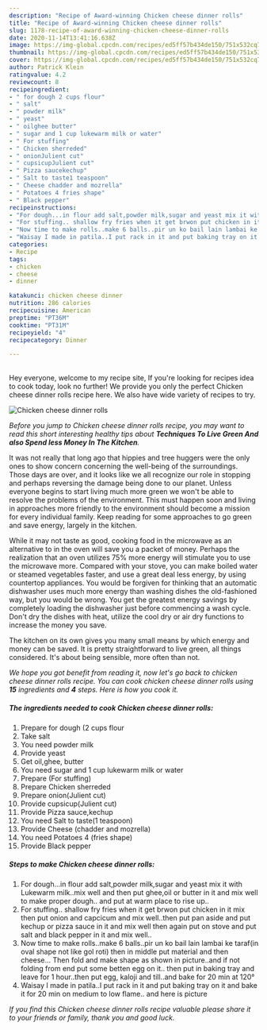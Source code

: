 ```yaml
---
description: "Recipe of Award-winning Chicken cheese dinner rolls"
title: "Recipe of Award-winning Chicken cheese dinner rolls"
slug: 1178-recipe-of-award-winning-chicken-cheese-dinner-rolls
date: 2020-11-14T13:41:16.638Z
image: https://img-global.cpcdn.com/recipes/ed5ff57b434de150/751x532cq70/chicken-cheese-dinner-rolls-recipe-main-photo.jpg
thumbnail: https://img-global.cpcdn.com/recipes/ed5ff57b434de150/751x532cq70/chicken-cheese-dinner-rolls-recipe-main-photo.jpg
cover: https://img-global.cpcdn.com/recipes/ed5ff57b434de150/751x532cq70/chicken-cheese-dinner-rolls-recipe-main-photo.jpg
author: Patrick Klein
ratingvalue: 4.2
reviewcount: 8
recipeingredient:
- " for dough 2 cups flour"
- " salt"
- " powder milk"
- " yeast"
- " oilghee butter"
- " sugar and 1 cup lukewarm milk or water"
- " For stuffing"
- " Chicken sherreded"
- " onionJulient cut"
- " cupsicupJulient cut"
- " Pizza saucekechup"
- " Salt to taste1 teaspoon"
- " Cheese chadder and mozrella"
- " Potatoes 4 fries shape"
- " Black pepper"
recipeinstructions:
- "For dough...in flour add salt,powder milk,sugar and yeast mix it with Lukewarm milk..mix well and then put ghee,oil or butter in it and mix well to make proper dough.. and put at warm place to rise up.."
- "For stuffing.. shallow fry fries when it get brwon put chicken in it mix then put onion and capcicum and mix well..then put pan aside and put kechup or pizza sauce in it and mix well then again put on stove and put salt and black pepper in it and mix well.."
- "Now time to make rolls..make 6 balls..pir un ko bail lain lambai ke taraf(in oval shape not like gol roti) then in middle put material and then cheese... Then fold and make shape as shown in picture..and if not folding from end put some betten egg on it.. then put in baking tray and leave for 1 hour..then put egg, kaloji and till..and bake for 20 min at 120°"
- "Waisay I made in patila..I put rack in it and put baking tray on it and bake it for 20 min on medium to low flame.. and here is picture"
categories:
- Recipe
tags:
- chicken
- cheese
- dinner

katakunci: chicken cheese dinner 
nutrition: 286 calories
recipecuisine: American
preptime: "PT36M"
cooktime: "PT31M"
recipeyield: "4"
recipecategory: Dinner

---
```

<br>
Hey everyone, welcome to my recipe site, If you're looking for recipes idea to cook today, look no further! We provide you only the perfect Chicken cheese dinner rolls recipe here. We also have wide variety of recipes to try.
<br>


![Chicken cheese dinner rolls](https://img-global.cpcdn.com/recipes/ed5ff57b434de150/751x532cq70/chicken-cheese-dinner-rolls-recipe-main-photo.jpg)

<i>Before you jump to Chicken cheese dinner rolls recipe, you may want to read this short interesting healthy tips about 
<strong>Techniques To Live Green And also Spend less Money In The Kitchen</strong>.</i>
</br>

It was not really that long ago that hippies and tree huggers were the only ones to show concern concerning the well-being of the surroundings. Those days are over, and it looks like we all recognize our role in stopping and perhaps reversing the damage being done to our planet. Unless everyone begins to start living much more green we won't be able to resolve the problems of the environment. This must happen soon and living in approaches more friendly to the environment should become a mission for every individual family. Keep reading for some approaches to go green and save energy, largely in the kitchen.

While it may not taste as good, cooking food in the microwave as an alternative to in the oven will save you a packet of money. Perhaps the realization that an oven utilizes 75% more energy will stimulate you to use the microwave more. Compared with your stove, you can make boiled water or steamed vegetables faster, and use a great deal less energy, by using countertop appliances. You would be forgiven for thinking that an automatic dishwasher uses much more energy than washing dishes the old-fashioned way, but you would be wrong. You get the greatest energy savings by completely loading the dishwasher just before commencing a wash cycle. Don't dry the dishes with heat, utilize the cool dry or air dry functions to increase the money you save.

The kitchen on its own gives you many small means by which energy and money can be saved. It is pretty straightforward to live green, all things considered. It's about being sensible, more often than not.


<i>We hope you got benefit from reading it, now let's go back to chicken cheese dinner rolls recipe. You can cook chicken cheese dinner rolls using <strong>15</strong> ingredients and <strong>4</strong> steps. Here is how you cook it.
</i>

##### The ingredients needed to cook Chicken cheese dinner rolls:

1. Prepare  for dough (2 cups flour
1. Take  salt
1. You need  powder milk
1. Provide  yeast
1. Get  oil,ghee, butter
1. You need  sugar and 1 cup lukewarm milk or water
1. Prepare  (For stuffing)
1. Prepare  Chicken sherreded
1. Prepare  onion(Julient cut)
1. Provide  cupsicup(Julient cut)
1. Provide  Pizza sauce,kechup
1. You need  Salt to taste(1 teaspoon)
1. Provide  Cheese (chadder and mozrella)
1. You need  Potatoes 4 (fries shape)
1. Provide  Black pepper


##### Steps to make Chicken cheese dinner rolls:

1. For dough...in flour add salt,powder milk,sugar and yeast mix it with Lukewarm milk..mix well and then put ghee,oil or butter in it and mix well to make proper dough.. and put at warm place to rise up..
1. For stuffing.. shallow fry fries when it get brwon put chicken in it mix then put onion and capcicum and mix well..then put pan aside and put kechup or pizza sauce in it and mix well then again put on stove and put salt and black pepper in it and mix well..
1. Now time to make rolls..make 6 balls..pir un ko bail lain lambai ke taraf(in oval shape not like gol roti) then in middle put material and then cheese... Then fold and make shape as shown in picture..and if not folding from end put some betten egg on it.. then put in baking tray and leave for 1 hour..then put egg, kaloji and till..and bake for 20 min at 120°
1. Waisay I made in patila..I put rack in it and put baking tray on it and bake it for 20 min on medium to low flame.. and here is picture


<i>If you find this Chicken cheese dinner rolls recipe valuable please share it to your friends or family, thank you and good luck.</i>
